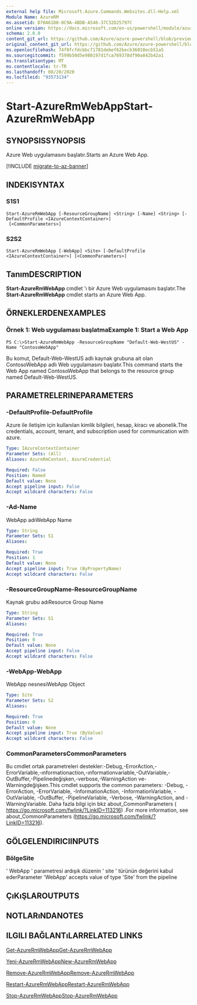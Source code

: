 ```yaml
---
external help file: Microsoft.Azure.Commands.Websites.dll-Help.xml
Module Name: AzureRM
ms.assetid: D70A61D8-0C9A-4BDB-A546-37C32D25797C
online version: https://docs.microsoft.com/en-us/powershell/module/azurerm.websites/start-azurermwebapp
schema: 2.0.0
content_git_url: https://github.com/Azure/azure-powershell/blob/preview/src/ResourceManager/Websites/Commands.Websites/help/Start-AzureRmWebApp.md
original_content_git_url: https://github.com/Azure/azure-powershell/blob/preview/src/ResourceManager/Websites/Commands.Websites/help/Start-AzureRmWebApp.md
ms.openlocfilehash: 74f0fcfdcbbc71781debef62becb36018ecb51a5
ms.sourcegitcommit: f599b50d5e980197d1fca769378df90a842b42a1
ms.translationtype: MT
ms.contentlocale: tr-TR
ms.lasthandoff: 08/20/2020
ms.locfileid: "93573134"
---
```

# <span data-ttu-id="2e7d3-101">Start-AzureRmWebApp</span><span class="sxs-lookup"><span data-stu-id="2e7d3-101">Start-AzureRmWebApp</span></span>

## <span data-ttu-id="2e7d3-102">SYNOPSIS</span><span class="sxs-lookup"><span data-stu-id="2e7d3-102">SYNOPSIS</span></span>
<span data-ttu-id="2e7d3-103">Azure Web uygulamasını başlatır.</span><span class="sxs-lookup"><span data-stu-id="2e7d3-103">Starts an Azure Web App.</span></span>

[!INCLUDE [migrate-to-az-banner](../../includes/migrate-to-az-banner.md)]

## <span data-ttu-id="2e7d3-104">INDEKI</span><span class="sxs-lookup"><span data-stu-id="2e7d3-104">SYNTAX</span></span>

### <span data-ttu-id="2e7d3-105">S1</span><span class="sxs-lookup"><span data-stu-id="2e7d3-105">S1</span></span>
```
Start-AzureRmWebApp [-ResourceGroupName] <String> [-Name] <String> [-DefaultProfile <IAzureContextContainer>]
 [<CommonParameters>]
```

### <span data-ttu-id="2e7d3-106">S2</span><span class="sxs-lookup"><span data-stu-id="2e7d3-106">S2</span></span>
```
Start-AzureRmWebApp [-WebApp] <Site> [-DefaultProfile <IAzureContextContainer>] [<CommonParameters>]
```

## <span data-ttu-id="2e7d3-107">Tanım</span><span class="sxs-lookup"><span data-stu-id="2e7d3-107">DESCRIPTION</span></span>
<span data-ttu-id="2e7d3-108">**Start-AzureRmWebApp** cmdlet 'ı bir Azure Web uygulamasını başlatır.</span><span class="sxs-lookup"><span data-stu-id="2e7d3-108">The **Start-AzureRmWebApp** cmdlet starts an Azure Web App.</span></span>

## <span data-ttu-id="2e7d3-109">ÖRNEKLERDEN</span><span class="sxs-lookup"><span data-stu-id="2e7d3-109">EXAMPLES</span></span>

### <span data-ttu-id="2e7d3-110">Örnek 1: Web uygulaması başlatma</span><span class="sxs-lookup"><span data-stu-id="2e7d3-110">Example 1: Start a Web App</span></span>
```
PS C:\>Start-AzureRmWebApp -ResourceGroupName "Default-Web-WestUS" -Name "ContosoWebApp"
```

<span data-ttu-id="2e7d3-111">Bu komut, Default-Web-WestUS adlı kaynak grubuna ait olan ContosoWebApp adlı Web uygulamasını başlatır.</span><span class="sxs-lookup"><span data-stu-id="2e7d3-111">This command starts the Web App named ContosoWebApp that belongs to the resource group named Default-Web-WestUS.</span></span>

## <span data-ttu-id="2e7d3-112">PARAMETRELERINE</span><span class="sxs-lookup"><span data-stu-id="2e7d3-112">PARAMETERS</span></span>

### <span data-ttu-id="2e7d3-113">-DefaultProfile</span><span class="sxs-lookup"><span data-stu-id="2e7d3-113">-DefaultProfile</span></span>
<span data-ttu-id="2e7d3-114">Azure ile iletişim için kullanılan kimlik bilgileri, hesap, kiracı ve abonelik.</span><span class="sxs-lookup"><span data-stu-id="2e7d3-114">The credentials, account, tenant, and subscription used for communication with azure.</span></span>

```yaml
Type: IAzureContextContainer
Parameter Sets: (All)
Aliases: AzureRmContext, AzureCredential

Required: False
Position: Named
Default value: None
Accept pipeline input: False
Accept wildcard characters: False
```

### <span data-ttu-id="2e7d3-115">-Ad</span><span class="sxs-lookup"><span data-stu-id="2e7d3-115">-Name</span></span>
<span data-ttu-id="2e7d3-116">WebApp adı</span><span class="sxs-lookup"><span data-stu-id="2e7d3-116">WebApp Name</span></span>

```yaml
Type: String
Parameter Sets: S1
Aliases: 

Required: True
Position: 1
Default value: None
Accept pipeline input: True (ByPropertyName)
Accept wildcard characters: False
```

### <span data-ttu-id="2e7d3-117">-ResourceGroupName</span><span class="sxs-lookup"><span data-stu-id="2e7d3-117">-ResourceGroupName</span></span>
<span data-ttu-id="2e7d3-118">Kaynak grubu adı</span><span class="sxs-lookup"><span data-stu-id="2e7d3-118">Resource Group Name</span></span>

```yaml
Type: String
Parameter Sets: S1
Aliases: 

Required: True
Position: 0
Default value: None
Accept pipeline input: False
Accept wildcard characters: False
```

### <span data-ttu-id="2e7d3-119">-WebApp</span><span class="sxs-lookup"><span data-stu-id="2e7d3-119">-WebApp</span></span>
<span data-ttu-id="2e7d3-120">WebApp nesnesi</span><span class="sxs-lookup"><span data-stu-id="2e7d3-120">WebApp Object</span></span>

```yaml
Type: Site
Parameter Sets: S2
Aliases: 

Required: True
Position: 0
Default value: None
Accept pipeline input: True (ByValue)
Accept wildcard characters: False
```

### <span data-ttu-id="2e7d3-121">CommonParameters</span><span class="sxs-lookup"><span data-stu-id="2e7d3-121">CommonParameters</span></span>
<span data-ttu-id="2e7d3-122">Bu cmdlet ortak parametreleri destekler:-Debug,-ErrorAction,-ErrorVariable,-ınformationaction,-ınformationvariable,-OutVariable,-OutBuffer,-Pipelinedeğişken,-verbose,-WarningAction ve-Warningdeğişken.</span><span class="sxs-lookup"><span data-stu-id="2e7d3-122">This cmdlet supports the common parameters: -Debug, -ErrorAction, -ErrorVariable, -InformationAction, -InformationVariable, -OutVariable, -OutBuffer, -PipelineVariable, -Verbose, -WarningAction, and -WarningVariable.</span></span> <span data-ttu-id="2e7d3-123">Daha fazla bilgi için bkz about_CommonParameters ( https://go.microsoft.com/fwlink/?LinkID=113216) .</span><span class="sxs-lookup"><span data-stu-id="2e7d3-123">For more information, see about_CommonParameters (https://go.microsoft.com/fwlink/?LinkID=113216).</span></span>

## <span data-ttu-id="2e7d3-124">GÖLGELENDIRICI</span><span class="sxs-lookup"><span data-stu-id="2e7d3-124">INPUTS</span></span>

### <span data-ttu-id="2e7d3-125">Bölge</span><span class="sxs-lookup"><span data-stu-id="2e7d3-125">Site</span></span>
<span data-ttu-id="2e7d3-126">' WebApp ' parametresi ardışık düzenin ' site ' türünün değerini kabul eder</span><span class="sxs-lookup"><span data-stu-id="2e7d3-126">Parameter 'WebApp' accepts value of type 'Site' from the pipeline</span></span>

## <span data-ttu-id="2e7d3-127">ÇıKıŞLAR</span><span class="sxs-lookup"><span data-stu-id="2e7d3-127">OUTPUTS</span></span>

## <span data-ttu-id="2e7d3-128">NOTLARıNDA</span><span class="sxs-lookup"><span data-stu-id="2e7d3-128">NOTES</span></span>

## <span data-ttu-id="2e7d3-129">ILGILI BAĞLANTıLAR</span><span class="sxs-lookup"><span data-stu-id="2e7d3-129">RELATED LINKS</span></span>

[<span data-ttu-id="2e7d3-130">Get-AzureRmWebApp</span><span class="sxs-lookup"><span data-stu-id="2e7d3-130">Get-AzureRmWebApp</span></span>](./Get-AzureRmWebApp.md)

[<span data-ttu-id="2e7d3-131">Yeni-AzureRmWebApp</span><span class="sxs-lookup"><span data-stu-id="2e7d3-131">New-AzureRmWebApp</span></span>](./New-AzureRmWebApp.md)

[<span data-ttu-id="2e7d3-132">Remove-AzureRmWebApp</span><span class="sxs-lookup"><span data-stu-id="2e7d3-132">Remove-AzureRmWebApp</span></span>](./Remove-AzureRmWebApp.md)

[<span data-ttu-id="2e7d3-133">Restart-AzureRmWebApp</span><span class="sxs-lookup"><span data-stu-id="2e7d3-133">Restart-AzureRmWebApp</span></span>](./Restart-AzureRmWebApp.md)

[<span data-ttu-id="2e7d3-134">Stop-AzureRmWebApp</span><span class="sxs-lookup"><span data-stu-id="2e7d3-134">Stop-AzureRmWebApp</span></span>](./Stop-AzureRmWebApp.md)


